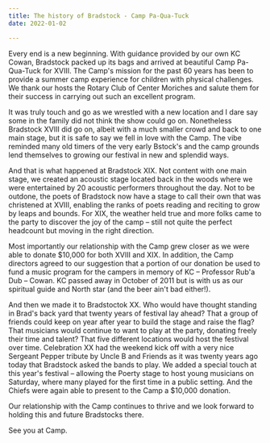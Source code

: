```yaml
---
title: The history of Bradstock - Camp Pa-Qua-Tuck
date: 2022-01-02

---
```

Every end is a new beginning. With guidance provided by our own KC Cowan, Bradstock packed up its bags and arrived at beautiful Camp Pa-Qua-Tuck for XVIII.  The Camp's mission for the past 60 years has been to provide a summer camp experience for children with physical challenges. We thank our hosts the Rotary Club of Center Moriches and salute them for their success in carrying out such an excellent program.

It was truly touch and go as we wrestled with a new location and I dare say some in the family did not think the show could go on. Nonetheless Bradstock XVIII did go on, albeit with a much smaller crowd and back to one main stage, but it is safe to say we fell in love with the Camp. The vibe reminded many old timers of the very early Bstock's and the camp grounds lend themselves to growing our festival in new and splendid ways.

And that is what happened at Bradstock XIX. Not content with one main stage, we created an acoustic stage located back in the woods  where we were entertained by 20 acoustic performers throughout the day. Not to be outdone, the poets of Bradstock now have a stage to call their own that was  christened at XVIII, enabling the ranks of poets reading and reciting to grow by leaps and bounds.  For XIX, the weather held true and more folks came to the party to discover the joy of the camp – still not quite the perfect headcount but moving in the right direction.

Most importantly our relationship with the Camp grew closer as we were able to donate $10,000  for both XVIII and XIX.  In addition,  the Camp directors agreed to our suggestion that a portion of our donation be used to fund a music program for the campers in memory of KC – Professor Rub'a Dub – Cowan.  KC passed away in October of 2011 but is with us as our spiritual guide and North star (and the beer ain't bad either!).

And then we made it to Bradstoctok XX. Who would have thought standing in Brad's back yard that twenty years of festival lay ahead? That a group of friends could keep on year after year to build the stage and raise the flag? That musicians would continue to want to play at the party, donating freely their time and talent? That five different locations would host the festival over time. Celebration XX had the weekend kick off with a very nice Sergeant Pepper tribute by Uncle B and Friends as it was twenty years ago today that Bradstock asked the bands to play. We added a special touch at this year's festival – allowing the Poerty stage to host young musicians on Saturday, where many played for the first time in a public setting. And the Chiefs were again able to present to the Camp a $10,000 donation.

Our relationship with the Camp continues to thrive and we look forward to holding this and future Bradstocks there. 

See you at Camp.